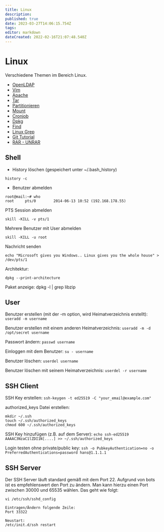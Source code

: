 ```yaml
---
title: Linux
description: 
published: true
date: 2023-03-27T14:06:15.754Z
tags: 
editor: markdown
dateCreated: 2022-02-16T21:07:48.540Z
---
```


# Linux

Verschiedene Themen im Bereich Linux.

-   [OpenLDAP](/OpenLDAP)
-   [Vim](/Vim)
-   [Apache](/Apache)
-   [Tar](/Tar)
-   [Partitionieren](/Partitionieren)
-   [Mount](/Mount)
-   [Cronjob](/Cronjob)
-   [Dpkg](/Dpkg)
-   [Find](/Find)
-   [Linux Grep](/Linux_Grep)
-   [Git Tutorial](/Git_Tutorial)
-   [RAR - UNRAR](/KVM)

## Shell

-   History löschen (gespeichert unter ~/.bash\_history)

`history -c`

-   Benutzer abmelden

`root@mail:~# who`  
`root     pts/0        2014-06-13 10:52 (192.168.178.55)`

PTS Session abmelden

`skill -KILL -v pts/1`

Mehrere Benutzer mit User abmelden

`skill -KILL -u root`

Nachricht senden

`echo "Microsoft gives you Windows.. Linux gives you the whole house" > /dev/pts/1`

Architektur:

`dpkg --print-architecture`

Paket anzeige: dpkg -l | grep libzip

## User

Benutzer erstellen (mit der -m option, wird Heimatverzeichnis erstellt):
`useradd -m username`

Benutzer erstellen mit einem anderen Heimatverzeichnis:
`useradd -m -d /opt/secret username`

Passwort ändern:
`passwd username`

Einloggen mit dem Benutzer:
`su - username`

Benutzer löschen:
`userdel username`

Benutzer löschen mit seinem Heimatverzeichnis:
`userdel -r username`

## SSH Client

SSH Key erstellen:
`ssh-keygen -t ed25519 -C "your_email@example.com"`

authorized_keys Datei erstellen:
```
mkdir ~/.ssh
touch ~/.ssh/authorized_keys
chmod 600 ~/.ssh/authorized_keys
```

SSH Key hinzufügen (z.B. auf dem Server):
`echo ssh-ed25519 AAAAC3NzaC1lZDI1N[....] >> ~/.ssh/authorized_keys`

Login testen ohne private/public key:
`ssh -o PubkeyAuthentication=no -o PreferredAuthentications=password hans@1.1.1.1`
## SSH Server

Der SSH Server läuft standard gemäß mit dem Port 22. Aufgrund von bots ist es empfehlenswert den Port zu ändern. Man kann hierzu einen Port zwischen 30000 und 65535 wählen. Das geht wie folgt:
```
vi /etc/ssh/sshd_config

Eintragen/Ändern folgende Zeile:
Port 33322

Neustart:
/etc/init.d/ssh restart
```